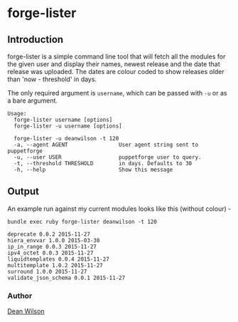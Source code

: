 # forge-lister #

## Introduction ## 

forge-lister is a simple command line tool that will fetch all
the modules for the given user and display their names, newest release
and the date that release was uploaded. The dates are colour coded
to show releases older than 'now - threshold' in days.

The only required argument is `username`, which can be passed with
`-u` or as a bare argument.

    Usage:
      forge-lister username [options]
      forge-lister -u username [options]

      forge-lister -u deanwilson -t 120
      -a, --agent AGENT                User agent string sent to puppetforge
      -u, --user USER                  puppetforge user to query.
      -t, --threshold THRESHOLD        in days. Defaults to 30
      -h, --help                       Show this message

## Output ## 

An example run against my current modules looks like this (without colour) -

    bundle exec ruby forge-lister deanwilson -t 120

    deprecate 0.0.2 2015-11-27
    hiera_envvar 1.0.0 2015-03-30
    ip_in_range 0.0.3 2015-11-27
    ipv4_octet 0.0.3 2015-11-27
    liquidtemplates 0.0.4 2015-11-27
    multitemplate 1.0.2 2015-11-27
    surround 1.0.0 2015-11-27
    validate_json_schema 0.0.1 2015-11-27

### Author ###
[Dean Wilson](http://www.unixdaemon.net)
